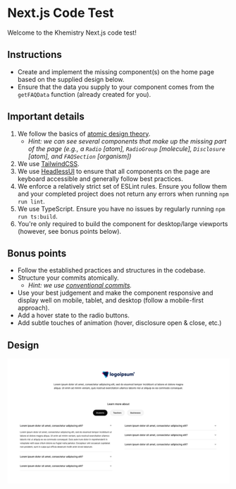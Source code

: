 # Next.js Code Test

Welcome to the Khemistry Next.js code test!

## Instructions

- Create and implement the missing component(s) on the home page based on the supplied design below.
- Ensure that the data you supply to your component comes from the `getFAQData` function (already created for you).

## Important details

1. We follow the basics of [atomic design theory](https://atomicdesign.bradfrost.com/chapter-2/).
	- *Hint: we can see several components that make up the missing part of the page (e.g., a `Radio` [atom], `RadioGroup` [molecule], `Disclosure` [atom], and `FAQSection` [organism])*
2. We use [TailwindCSS](https://tailwindcss.com/).
3. We use [HeadlessUI](https://headlessui.com/) to ensure that all components on the page are keyboard accessible and generally follow best practices.
4. We enforce a relatively strict set of ESLint rules. Ensure you follow them and your completed project does not return any errors when running `npm run lint`.
5. We use TypeScript. Ensure you have no issues by regularly running `npm run ts:build`.
6. You're only required to build the component for desktop/large viewports (however, see bonus points below).

## Bonus points

- Follow the established practices and structures in the codebase.
- Structure your commits atomically.
	- *Hint: we use [conventional commits](https://www.conventionalcommits.org/en/v1.0.0/).*
- Use your best judgement and make the component responsive and display well on mobile, tablet, and desktop (follow a mobile-first approach).
- Add a hover state to the radio buttons.
- Add subtle touches of animation (hover, disclosure open & close, etc.)

## Design

![home page design](design.png)

